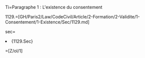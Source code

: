 Ti=Paragraphe 1 : L'existence du consentement

1129.=[GH/Paris2/Law/CodeCivil/Article/2-Formation/2-Validite/1-Consentement/1-Existence/Sec/1129.md]

sec=<ol-none><li>{1129.Sec}</li></ol>

=[Z/ol/1]